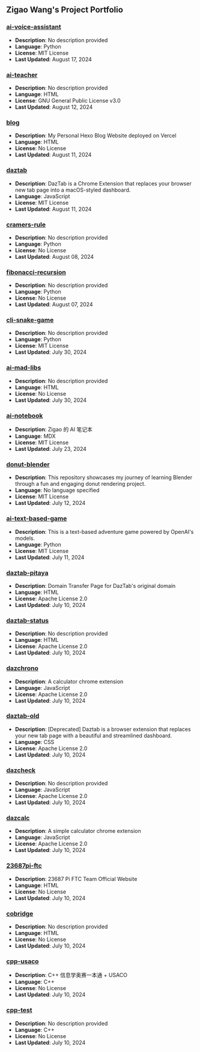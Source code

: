 ## Zigao Wang's Project Portfolio

### [ai-voice-assistant](https://github.com/ZigaoWang/ai-voice-assistant)
- **Description**: No description provided
- **Language**: Python
- **License**: MIT License
- **Last Updated**: August 17, 2024

### [ai-teacher](https://github.com/ZigaoWang/ai-teacher)
- **Description**: No description provided
- **Language**: HTML
- **License**: GNU General Public License v3.0
- **Last Updated**: August 12, 2024

### [blog](https://github.com/ZigaoWang/blog)
- **Description**: My Personal Hexo Blog Website deployed on Vercel
- **Language**: HTML
- **License**: No License
- **Last Updated**: August 11, 2024

### [daztab](https://github.com/ZigaoWang/daztab)
- **Description**: DazTab is a Chrome Extension that replaces your browser new tab page into a macOS-styled dashboard.
- **Language**: JavaScript
- **License**: MIT License
- **Last Updated**: August 11, 2024

### [cramers-rule](https://github.com/ZigaoWang/cramers-rule)
- **Description**: No description provided
- **Language**: Python
- **License**: No License
- **Last Updated**: August 08, 2024

### [fibonacci-recursion](https://github.com/ZigaoWang/fibonacci-recursion)
- **Description**: No description provided
- **Language**: Python
- **License**: No License
- **Last Updated**: August 07, 2024

### [cli-snake-game](https://github.com/ZigaoWang/cli-snake-game)
- **Description**: No description provided
- **Language**: Python
- **License**: MIT License
- **Last Updated**: July 30, 2024

### [ai-mad-libs](https://github.com/ZigaoWang/ai-mad-libs)
- **Description**: No description provided
- **Language**: HTML
- **License**: No License
- **Last Updated**: July 30, 2024

### [ai-notebook](https://github.com/ZigaoWang/ai-notebook)
- **Description**: Zigao 的 AI 笔记本
- **Language**: MDX
- **License**: MIT License
- **Last Updated**: July 23, 2024

### [donut-blender](https://github.com/ZigaoWang/donut-blender)
- **Description**: This repository showcases my journey of learning Blender through a fun and engaging donut rendering project.
- **Language**: No language specified
- **License**: MIT License
- **Last Updated**: July 12, 2024

### [ai-text-based-game](https://github.com/ZigaoWang/ai-text-based-game)
- **Description**: This is a text-based adventure game powered by OpenAI's models.
- **Language**: Python
- **License**: MIT License
- **Last Updated**: July 11, 2024

### [daztab-pitaya](https://github.com/ZigaoWang/daztab-pitaya)
- **Description**: Domain Transfer Page for DazTab's original domain
- **Language**: HTML
- **License**: Apache License 2.0
- **Last Updated**: July 10, 2024

### [daztab-status](https://github.com/ZigaoWang/daztab-status)
- **Description**: No description provided
- **Language**: HTML
- **License**: Apache License 2.0
- **Last Updated**: July 10, 2024

### [dazchrono](https://github.com/ZigaoWang/dazchrono)
- **Description**: A calculator chrome extension
- **Language**: JavaScript
- **License**: Apache License 2.0
- **Last Updated**: July 10, 2024

### [daztab-old](https://github.com/ZigaoWang/daztab-old)
- **Description**: [Deprecated] Daztab is a browser extension that replaces your new tab page with a beautiful and streamlined dashboard.
- **Language**: CSS
- **License**: Apache License 2.0
- **Last Updated**: July 10, 2024

### [dazcheck](https://github.com/ZigaoWang/dazcheck)
- **Description**: No description provided
- **Language**: JavaScript
- **License**: Apache License 2.0
- **Last Updated**: July 10, 2024

### [dazcalc](https://github.com/ZigaoWang/dazcalc)
- **Description**: A simple calculator chrome extension
- **Language**: JavaScript
- **License**: Apache License 2.0
- **Last Updated**: July 10, 2024

### [23687pi-ftc](https://github.com/ZigaoWang/23687pi-ftc)
- **Description**: 23687 Pi FTC Team Official Website
- **Language**: HTML
- **License**: No License
- **Last Updated**: July 10, 2024

### [cobridge](https://github.com/ZigaoWang/cobridge)
- **Description**: No description provided
- **Language**: HTML
- **License**: No License
- **Last Updated**: July 10, 2024

### [cpp-usaco](https://github.com/ZigaoWang/cpp-usaco)
- **Description**: C++ 信息学奥赛一本通 + USACO
- **Language**: C++
- **License**: No License
- **Last Updated**: July 10, 2024

### [cpp-test](https://github.com/ZigaoWang/cpp-test)
- **Description**: No description provided
- **Language**: C++
- **License**: No License
- **Last Updated**: July 10, 2024

